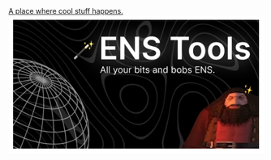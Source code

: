 <a href="https://devtalk.dev/">
A place where cool stuff happens.
</a>

<img src="/projects/ens-tools.png" />
